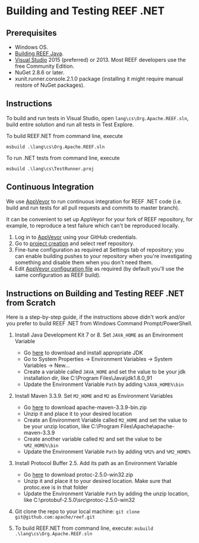 <!--
Licensed to the Apache Software Foundation (ASF) under one
or more contributor license agreements.  See the NOTICE file
distributed with this work for additional information
regarding copyright ownership.  The ASF licenses this file
to you under the Apache License, Version 2.0 (the
"License"); you may not use this file except in compliance
with the License.  You may obtain a copy of the License at

http://www.apache.org/licenses/LICENSE-2.0

Unless required by applicable law or agreed to in writing,
software distributed under the License is distributed on an
"AS IS" BASIS, WITHOUT WARRANTIES OR CONDITIONS OF ANY
KIND, either express or implied.  See the License for the
specific language governing permissions and limitations
under the License.
-->

Building and Testing REEF .NET
==================

Prerequisites
-------------

  * Windows OS.
  * [Building REEF Java](../java/BUILD.md).
  * [Visual Studio](http://www.visualstudio.com) 2015 (preferred) or 2013. Most REEF developers use the free Community Edition.
  * NuGet 2.8.6 or later.
  * xunit.runner.console.2.1.0 package (installing it might require manual restore of NuGet packages).


Instructions
------------

To build and run tests in Visual Studio, open `lang\cs\Org.Apache.REEF.sln`, build entire solution and run all tests in Test Explore.

To build REEF.NET from command line, execute

    msbuild .\lang\cs\Org.Apache.REEF.sln

To run .NET tests from command line, execute

    msbuild .\lang\cs\TestRunner.proj

Continuous Integration
------------

We use [AppVeyor](https://www.appveyor.com/) to run continuous integration for REEF .NET code (i.e. build and run tests
for all pull requests and commits to master branch).

It can be convenient to set up AppVeyor for your fork of REEF repository, for example, to reproduce a test failure which
can't be reproduced locally.

1. Log in to [AppVeyor](https://ci.appveyor.com/) using your GitHub credentials.
2. Go to [project creation](https://ci.appveyor.com/projects/new) and select reef repository.
3. Fine-tune configuration as required at Settings tab of repository; you can enable building pushes to your repository
   when you're investigating something and disable them when you don't need them.
4. Edit [AppVeyor configuration file](../../appveyor.yml) as required (by default you'll use the same configuration as REEF build).

Instructions on Building and Testing REEF .NET from Scratch
------------

Here is a step-by-step guide, if the instructions above didn't work and/or you prefer to build REEF .NET from Windows Command Prompt/PowerShell.

1. Install Java Development Kit 7 or 8. Set `JAVA_HOME` as an Environment Variable
    * Go [here](http://www.oracle.com/technetwork/java/javase/downloads) to download and install appropriate JDK
    * Go to System Properties -> Environment Variables -> System Variables -> New...
    * Create a variable called `JAVA_HOME` and set the value to be your jdk installation dir, like C:\Program Files\Java\jdk1.8.0_91
    * Update the Environment Variable `Path` by adding `%JAVA_HOME%\bin`

2. Install Maven 3.3.9. Set `M2_HOME` and `M2` as Environment Variables
    * Go [here](https://archive.apache.org/dist/maven/maven-3/3.3.9/binaries/) to download apache-maven-3.3.9-bin.zip
    * Unzip it and place it to your desired location
    * Create an Environment Variable called `M2_HOME` and set the value to be your unzip location, like C:\Program Files\Apache\apache-maven-3.3.9
    * Create another variable called `M2` and set the value to be `%M2_HOME%\bin`
    * Update the Environment Variable `Path` by adding `%M2%` and `%M2_HOME%`

3. Install Protocol Buffer 2.5. Add its path as an Environment Variable
    * Go [here](https://github.com/google/protobuf/releases/tag/v2.5.0) to download protoc-2.5.0-win32.zip
    * Unzip it and place it to your desired location. Make sure that protoc.exe is in that folder
    * Update the Environment Variable `Path` by adding the unzip location, like C:\protobuf-2.5.0\src\protoc-2.5.0-win32

4. Git clone the repo to your local machine: `git clone git@github.com:apache/reef.git`

5. To build REEF.NET from command line, execute: `msbuild .\lang\cs\Org.Apache.REEF.sln`
